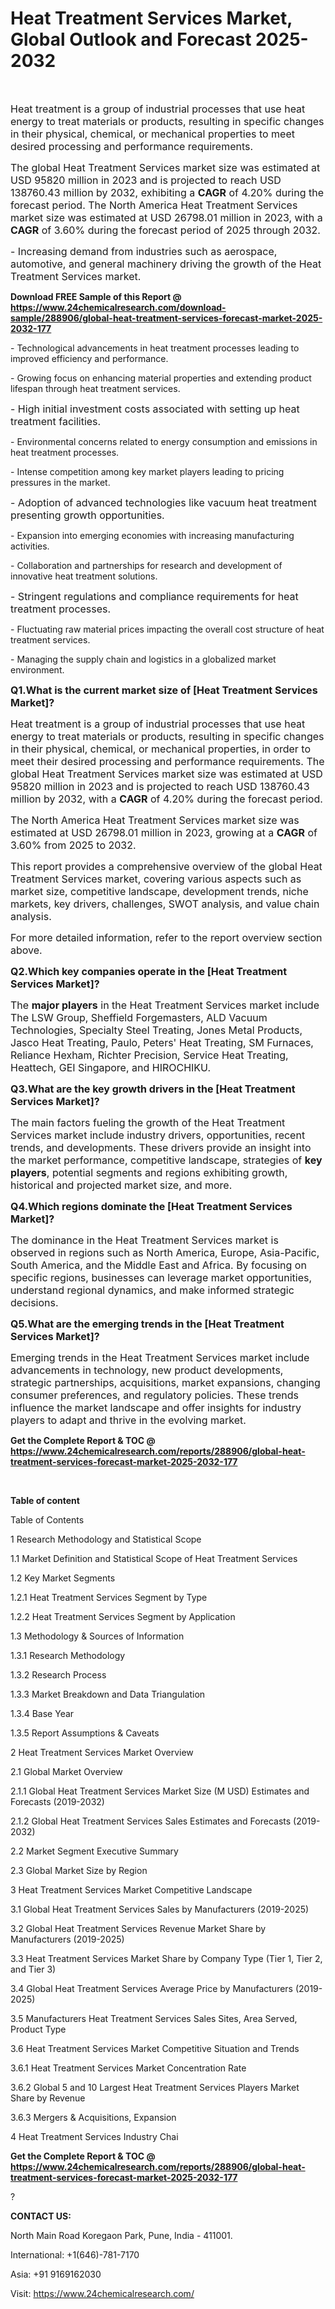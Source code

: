 <h1>Heat Treatment Services Market, Global Outlook and Forecast 2025-2032</h1><br/><p><span style="font-size:16px">Heat treatment is a group of industrial processes that use heat energy to treat materials or products, resulting in specific changes in their physical, chemical, or mechanical properties to meet desired processing and performance requirements.</span></p>
 
 
 
 <p><span style="font-size:16px">The global Heat Treatment Services market size was estimated at USD 95820 million in 2023 and is projected to reach USD 138760.43 million by 2032, exhibiting a <strong>CAGR</strong> of 4.20% during the forecast period. The North America Heat Treatment Services market size was estimated at USD 26798.01 million in 2023, with a <strong>CAGR</strong> of 3.60% during the forecast period of 2025 through 2032.</span></p>
 
 
 
 <p><span style="font-size:16px">- Increasing demand from industries such as aerospace, automotive, and general machinery driving the growth of the Heat Treatment Services market.</span></p>
 
 
 
 <div><b>Download FREE Sample of this Report @ <a href="https://www.24chemicalresearch.com/download-sample/288906/global-heat-treatment-services-forecast-market-2025-2032-177">https://www.24chemicalresearch.com/download-sample/288906/global-heat-treatment-services-forecast-market-2025-2032-177</a></b></div>
 
 
 
 <p>- Technological advancements in heat treatment processes leading to improved efficiency and performance.</p>
 
 
 
 <p>- Growing focus on enhancing material properties and extending product lifespan through heat treatment services.</p>
 
 
 
 <p><span style="font-size:16px">- High initial investment costs associated with setting up heat treatment facilities.</span></p>
 
 
 
 <p>- Environmental concerns related to energy consumption and emissions in heat treatment processes.</p>
 
 
 
 <p>- Intense competition among key market players leading to pricing pressures in the market.</p>
 
 
 
 <p><span style="font-size:16px">- Adoption of advanced technologies like vacuum heat treatment presenting growth opportunities.</span></p>
 
 
 
 <p>- Expansion into emerging economies with increasing manufacturing activities.</p>
 
 
 
 <p>- Collaboration and partnerships for research and development of innovative heat treatment solutions.</p>
 
 
 
 <p><span style="font-size:16px">- Stringent regulations and compliance requirements for heat treatment processes.</span></p>
 
 
 
 <p>- Fluctuating raw material prices impacting the overall cost structure of heat treatment services.</p>
 
 
 
 <p>- Managing the supply chain and logistics in a globalized market environment.</p>
 
 
 
 <p><span style="font-size:16px"><strong>Q1.What is the current market size of [Heat Treatment Services Market]?</strong></span></p>
 
 
 
 <p><span style="font-size:16px">Heat treatment is a group of industrial processes that use heat energy to treat materials or products, resulting in specific changes in their physical, chemical, or mechanical properties, in order to meet their desired processing and performance requirements. The global Heat Treatment Services market size was estimated at USD 95820 million in 2023 and is projected to reach USD 138760.43 million by 2032, with a <strong>CAGR</strong> of 4.20% during the forecast period.</span></p>
 
 
 
 <p><span style="font-size:16px">The North America Heat Treatment Services market size was estimated at USD 26798.01 million in 2023, growing at a <strong>CAGR</strong> of 3.60% from 2025 to 2032.</span></p>
 
 
 
 <p><span style="font-size:16px">This report provides a comprehensive overview of the global Heat Treatment Services market, covering various aspects such as market size, competitive landscape, development trends, niche markets, key drivers, challenges, SWOT analysis, and value chain analysis.</span></p>
 
 
 
 <p><span style="font-size:16px">For more detailed information, refer to the report overview section above.</span></p>
 
 
 
 <p><span style="font-size:16px"><strong>Q2.Which key companies operate in the [Heat Treatment Services Market]?</strong></span></p>
 
 
 
 <p><span style="font-size:16px">The <strong>major players</strong> in the Heat Treatment Services market include The LSW Group, Sheffield Forgemasters, ALD Vacuum Technologies, Specialty Steel Treating, Jones Metal Products, Jasco Heat Treating, Paulo, Peters&#39; Heat Treating, SM Furnaces, Reliance Hexham, Richter Precision, Service Heat Treating, Heattech, GEI Singapore, and HIROCHIKU.</span></p>
 
 
 
 <p><span style="font-size:16px"><strong>Q3.What are the key growth drivers in the [Heat Treatment Services Market]?</strong></span></p>
 
 
 
 <p><span style="font-size:16px">The main factors fueling the growth of the Heat Treatment Services market include industry drivers, opportunities, recent trends, and developments. These drivers provide an insight into the market performance, competitive landscape, strategies of <strong>key players</strong>, potential segments and regions exhibiting growth, historical and projected market size, and more.</span></p>
 
 
 
 <p><span style="font-size:16px"><strong>Q4.Which regions dominate the [Heat Treatment Services Market]?</strong></span></p>
 
 
 
 <p><span style="font-size:16px">The dominance in the Heat Treatment Services market is observed in regions such as North America, Europe, Asia-Pacific, South America, and the Middle East and Africa. By focusing on specific regions, businesses can leverage market opportunities, understand regional dynamics, and make informed strategic decisions.</span></p>
 
 
 
 <p><span style="font-size:16px"><strong>Q5.What are the emerging trends in the [Heat Treatment Services Market]?</strong></span></p>
 
 
 
 <p><span style="font-size:16px">Emerging trends in the Heat Treatment Services market include advancements in technology, new product developments, strategic partnerships, acquisitions, market expansions, changing consumer preferences, and regulatory policies. These trends influence the market landscape and offer insights for industry players to adapt and thrive in the evolving market.</span></p>
 
 
 
 <div><b>Get the Complete Report & TOC @ <a href="https://www.24chemicalresearch.com/reports/288906/global-heat-treatment-services-forecast-market-2025-2032-177">https://www.24chemicalresearch.com/reports/288906/global-heat-treatment-services-forecast-market-2025-2032-177</a></b></div>
 
 
 
 <p><br />
 
 <b>Table of content</b></p>
 
 
 
 <p>Table of Contents<br />
 
 1 Research Methodology and Statistical Scope<br />
 
 1.1 Market Definition and Statistical Scope of Heat Treatment Services<br />
 
 1.2 Key Market Segments<br />
 
 1.2.1 Heat Treatment Services Segment by Type<br />
 
 1.2.2 Heat Treatment Services Segment by Application<br />
 
 1.3 Methodology & Sources of Information<br />
 
 1.3.1 Research Methodology<br />
 
 1.3.2 Research Process<br />
 
 1.3.3 Market Breakdown and Data Triangulation<br />
 
 1.3.4 Base Year<br />
 
 1.3.5 Report Assumptions & Caveats<br />
 
 2 Heat Treatment Services Market Overview<br />
 
 2.1 Global Market Overview<br />
 
 2.1.1 Global Heat Treatment Services Market Size (M USD) Estimates and Forecasts (2019-2032)<br />
 
 2.1.2 Global Heat Treatment Services Sales Estimates and Forecasts (2019-2032)<br />
 
 2.2 Market Segment Executive Summary<br />
 
 2.3 Global Market Size by Region<br />
 
 3 Heat Treatment Services Market Competitive Landscape<br />
 
 3.1 Global Heat Treatment Services Sales by Manufacturers (2019-2025)<br />
 
 3.2 Global Heat Treatment Services Revenue Market Share by Manufacturers (2019-2025)<br />
 
 3.3 Heat Treatment Services Market Share by Company Type (Tier 1, Tier 2, and Tier 3)<br />
 
 3.4 Global Heat Treatment Services Average Price by Manufacturers (2019-2025)<br />
 
 3.5 Manufacturers Heat Treatment Services Sales Sites, Area Served, Product Type<br />
 
 3.6 Heat Treatment Services Market Competitive Situation and Trends<br />
 
 3.6.1 Heat Treatment Services Market Concentration Rate<br />
 
 3.6.2 Global 5 and 10 Largest Heat Treatment Services Players Market Share by Revenue<br />
 
 3.6.3 Mergers & Acquisitions, Expansion<br />
 
 4 Heat Treatment Services Industry Chai</p>
 
 
 
 <div><b>Get the Complete Report & TOC @ <a href="https://www.24chemicalresearch.com/reports/288906/global-heat-treatment-services-forecast-market-2025-2032-177">https://www.24chemicalresearch.com/reports/288906/global-heat-treatment-services-forecast-market-2025-2032-177</a></b></div>
 
 
 
 <p>? </p>
 
 
 
 <p><b>CONTACT US:</b><br />
 
 North Main Road Koregaon Park, Pune, India - 411001.<br />
 
 International: +1(646)-781-7170<br />
 
 Asia: +91 9169162030<br />
 
 Visit: <a href="https://www.24chemicalresearch.com/">https://www.24chemicalresearch.com/</a></p>